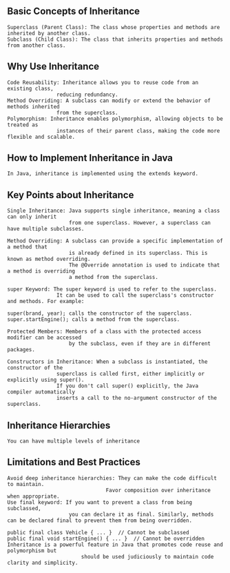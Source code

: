 ## Basic Concepts of Inheritance
    Superclass (Parent Class): The class whose properties and methods are inherited by another class.
    Subclass (Child Class): The class that inherits properties and methods from another class.

## Why Use Inheritance

    Code Reusability: Inheritance allows you to reuse code from an existing class, 
                    reducing redundancy.
    Method Overriding: A subclass can modify or extend the behavior of methods inherited 
                    from the superclass.
    Polymorphism: Inheritance enables polymorphism, allowing objects to be treated as 
                    instances of their parent class, making the code more flexible and scalable.

## How to Implement Inheritance in Java

    In Java, inheritance is implemented using the extends keyword.


##  Key Points about Inheritance
    Single Inheritance: Java supports single inheritance, meaning a class can only inherit 
                        from one superclass. However, a superclass can have multiple subclasses.

    Method Overriding: A subclass can provide a specific implementation of a method that 
                        is already defined in its superclass. This is known as method overriding. 
                        The @Override annotation is used to indicate that a method is overriding 
                        a method from the superclass.

    super Keyword: The super keyword is used to refer to the superclass. 
                    It can be used to call the superclass's constructor and methods. For example:

    super(brand, year); calls the constructor of the superclass.
    super.startEngine(); calls a method from the superclass.
    
    Protected Members: Members of a class with the protected access modifier can be accessed 
                        by the subclass, even if they are in different packages.

    Constructors in Inheritance: When a subclass is instantiated, the constructor of the 
                    superclass is called first, either implicitly or explicitly using super(). 
                    If you don't call super() explicitly, the Java compiler automatically 
                    inserts a call to the no-argument constructor of the superclass.

## Inheritance Hierarchies
    You can have multiple levels of inheritance


##  Limitations and Best Practices
    Avoid deep inheritance hierarchies: They can make the code difficult to maintain. 
                                    Favor composition over inheritance when appropriate.
    Use final keyword: If you want to prevent a class from being subclassed, 
                        you can declare it as final. Similarly, methods can be declared final to prevent them from being overridden.

    public final class Vehicle { ... }  // Cannot be subclassed
    public final void startEngine() { ... }  // Cannot be overridden
    Inheritance is a powerful feature in Java that promotes code reuse and polymorphism but 
                            should be used judiciously to maintain code clarity and simplicity.